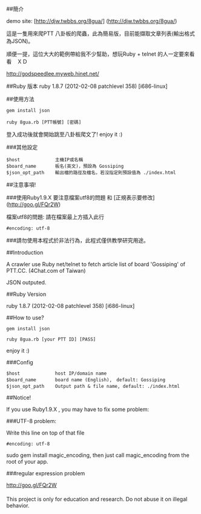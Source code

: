 ##簡介

demo site: [http://djw.twbbs.org/8gua/] (http://djw.twbbs.org/8gua/)

這是一隻用來爬PTT 八卦板的爬蟲，此為簡易版，目前能擷取文章列表(輸出格式為JSON)。

順便一提，這位大大的範例帶給我不少幫助，想玩Ruby + telnet 的人一定要來看看　ＸＤ

http://godspeedlee.myweb.hinet.net/

##Ruby 版本
ruby 1.8.7 (2012-02-08 patchlevel 358) [i686-linux]
  
##使用方法
  
    gem install json
  
    ruby 8gua.rb [PTT帳號] [密碼]

登入成功後就會開始跳至八卦板爬文了! enjoy it :)

###其他設定

    $host             主機IP或名稱
    $board_name       板名(英文)，預設為 Gossiping　
    $json_opt_path    輸出檔的路徑及檔名，若沒指定則預設值為 ./index.html　


##注意事項!

###使用Ruby1.9.X 要注意檔案utf8的問題 和 [正規表示要修改] (http://goo.gl/FQr2W)

  檔案utf8的問題: 請在檔案最上方插入此行　
     
    #encoding: utf-8

###請勿使用本程式於非法行為，此程式僅供教學研究用途。


##Introduction

A crawler use Ruby net/telnet to fetch article list of board 'Gossiping' of PTT.CC. (4Chat.com of Taiwan)

JSON outputed. 

##Ruby Version

ruby 1.8.7 (2012-02-08 patchlevel 358) [i686-linux]

##How to use?

    gem install json
  
    ruby 8gua.rb [your PTT ID] [PASS]

enjoy it :)

###Config

    $host             host IP/domain name       
    $board_name       board name (English),　default: Gossiping　
    $json_opt_path    Output path & file name, default: ./index.html　

##Notice!

If you use Ruby1.9.X , you may have to fix some problem:

###UTF-8 problem:

Write this line on top of that file

    #encoding: utf-8
  
sudo gem install magic_encoding, then just call magic_encoding from the root of your app.

  
###regular expression problem
  
http://goo.gl/FQr2W

####
  This project is only for education and research. Do not abuse it on illegal behavior.
      
